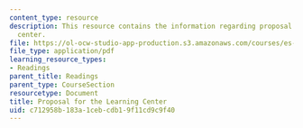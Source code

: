 ```yaml
---
content_type: resource
description: This resource contains the information regarding proposal for the learning
  center.
file: https://ol-ocw-studio-app-production.s3.amazonaws.com/courses/es-291-learning-seminar-experiments-in-education-spring-2003/c712958b183a1cebcdb19f11cd9c9f40_MITES_291S03_gumption.pdf
file_type: application/pdf
learning_resource_types:
- Readings
parent_title: Readings
parent_type: CourseSection
resourcetype: Document
title: Proposal for the Learning Center
uid: c712958b-183a-1ceb-cdb1-9f11cd9c9f40
---
```

